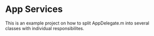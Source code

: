 App Services
==========

This is an example project on how to split AppDelegate.m into several classes with individual responsibilites.
